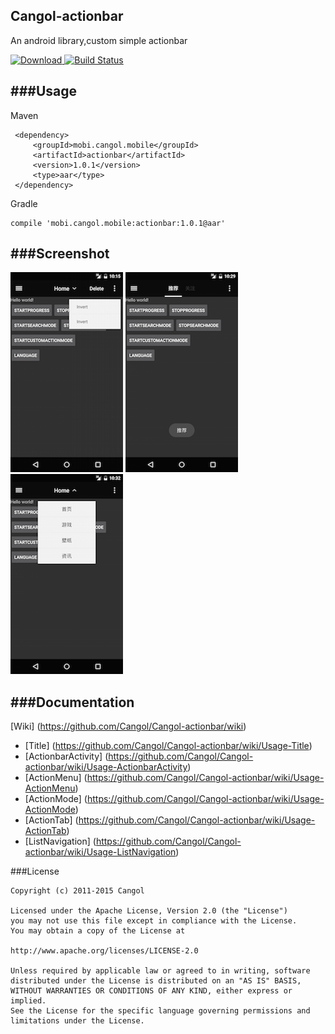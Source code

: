 Cangol-actionbar
---

An android library,custom simple actionbar

[![Download](https://api.bintray.com/packages/cangol/maven/Cangol-actionbar/images/download.svg) ](https://bintray.com/cangol/maven/Cangol-actionbar/_latestVersion)
[![Build Status](https://travis-ci.org/Cangol/Cangol-actionbar.svg?branch=master)](https://travis-ci.org/Cangol/Cangol-actionbar)

###Usage
-
Maven

     <dependency>
         <groupId>mobi.cangol.mobile</groupId>
         <artifactId>actionbar</artifactId>
         <version>1.0.1</version>
         <type>aar</type>
     </dependency>
Gradle
 
    compile 'mobi.cangol.mobile:actionbar:1.0.1@aar'

###Screenshot
-

![Screenshot](https://github.com/Cangol/Cangol-actionbar/raw/master/art/device-screenshot-0.png?raw=true)
![Screenshot](https://github.com/Cangol/Cangol-actionbar/raw/master/art/device-screenshot-1.png?raw=true)
![Screenshot](https://github.com/Cangol/Cangol-actionbar/raw/master/art/device-screenshot-2.png?raw=true)

###Documentation
-
[Wiki] (https://github.com/Cangol/Cangol-actionbar/wiki)  

*   [Title] (https://github.com/Cangol/Cangol-actionbar/wiki/Usage-Title)   
*   [ActionbarActivity] (https://github.com/Cangol/Cangol-actionbar/wiki/Usage-ActionbarActivity)  
*   [ActionMenu] (https://github.com/Cangol/Cangol-actionbar/wiki/Usage-ActionMenu)  
*   [ActionMode] (https://github.com/Cangol/Cangol-actionbar/wiki/Usage-ActionMode)  
*   [ActionTab] (https://github.com/Cangol/Cangol-actionbar/wiki/Usage-ActionTab)  
*   [ListNavigation] (https://github.com/Cangol/Cangol-actionbar/wiki/Usage-ListNavigation)  

###License

    Copyright (c) 2011-2015 Cangol

    Licensed under the Apache License, Version 2.0 (the "License")
    you may not use this file except in compliance with the License.
    You may obtain a copy of the License at
    
    http://www.apache.org/licenses/LICENSE-2.0
    
    Unless required by applicable law or agreed to in writing, software
    distributed under the License is distributed on an "AS IS" BASIS,
    WITHOUT WARRANTIES OR CONDITIONS OF ANY KIND, either express or implied.
    See the License for the specific language governing permissions and
    limitations under the License.

